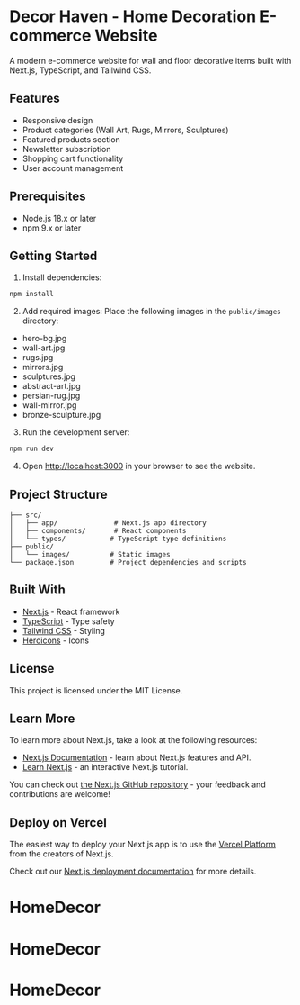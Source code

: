 # Decor Haven - Home Decoration E-commerce Website

A modern e-commerce website for wall and floor decorative items built with Next.js, TypeScript, and Tailwind CSS.

## Features

- Responsive design
- Product categories (Wall Art, Rugs, Mirrors, Sculptures)
- Featured products section
- Newsletter subscription
- Shopping cart functionality
- User account management

## Prerequisites

- Node.js 18.x or later
- npm 9.x or later

## Getting Started

1. Install dependencies:
```bash
npm install
```

2. Add required images:
Place the following images in the `public/images` directory:
- hero-bg.jpg
- wall-art.jpg
- rugs.jpg
- mirrors.jpg
- sculptures.jpg
- abstract-art.jpg
- persian-rug.jpg
- wall-mirror.jpg
- bronze-sculpture.jpg

3. Run the development server:
```bash
npm run dev
```

4. Open [http://localhost:3000](http://localhost:3000) in your browser to see the website.

## Project Structure

```
├── src/
│   ├── app/              # Next.js app directory
│   ├── components/       # React components
│   └── types/           # TypeScript type definitions
├── public/
│   └── images/          # Static images
└── package.json         # Project dependencies and scripts
```

## Built With

- [Next.js](https://nextjs.org/) - React framework
- [TypeScript](https://www.typescriptlang.org/) - Type safety
- [Tailwind CSS](https://tailwindcss.com/) - Styling
- [Heroicons](https://heroicons.com/) - Icons

## License

This project is licensed under the MIT License.

## Learn More

To learn more about Next.js, take a look at the following resources:

- [Next.js Documentation](https://nextjs.org/docs) - learn about Next.js features and API.
- [Learn Next.js](https://nextjs.org/learn) - an interactive Next.js tutorial.

You can check out [the Next.js GitHub repository](https://github.com/vercel/next.js) - your feedback and contributions are welcome!

## Deploy on Vercel

The easiest way to deploy your Next.js app is to use the [Vercel Platform](https://vercel.com/new?utm_medium=default-template&filter=next.js&utm_source=create-next-app&utm_campaign=create-next-app-readme) from the creators of Next.js.

Check out our [Next.js deployment documentation](https://nextjs.org/docs/app/building-your-application/deploying) for more details.
# HomeDecor
# HomeDecor
# HomeDecor
